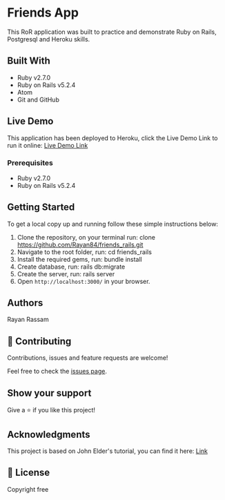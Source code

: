 # Friends App

This RoR application was built to practice and demonstrate Ruby on Rails, Postgresql and Heroku skills.

## Built With

- Ruby v2.7.0
- Ruby on Rails v5.2.4
- Atom
- Git and GitHub



## Live Demo

This application has been deployed to Heroku, click the Live Demo Link to run it online:
[Live Demo Link](https://friendslist-rails.herokuapp.com/)


### Prerequisites

- Ruby v2.7.0
- Ruby on Rails v5.2.4

## Getting Started

To get a local copy up and running follow these simple instructions below:

1. Clone the repository, on your terminal run: clone https://github.com/Rayan84/friends_rails.git
2. Navigate to the root folder, run: cd friends_rails
3. Install the required gems, run: bundle install
4. Create database, run: rails db:migrate
5. Create the server, run: rails server
6. Open `http://localhost:3000/` in your browser.

## Authors

Rayan Rassam

## 🤝 Contributing

Contributions, issues and feature requests are welcome!

Feel free to check the [issues page](https://github.com/Rayan84/friends_rails/issues/).

## Show your support

Give a ⭐️ if you like this project!

## Acknowledgments

This project is based on John Elder's tutorial, you can find it here:
[Link](https://www.youtube.com/watch?v=iF8caVyDi5g&list=PLCC34OHNcOtrk3BDsfZwf4GattdLoKCOF)

## 📝 License

Copyright free

